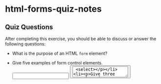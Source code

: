 # html-forms-quiz-notes

## Quiz Questions

After completing this exercise, you should be able to discuss or answer the following questions:

- What is the purpose of an HTML `form` element?

- Give five examples of form control elements.
  <input> <button> <checkbox> <textarea> <select>
- Give three examples of `type` attribute values for HTML `<input>` elements.
  text number and email
- Is an HTML `<input>` element a block element or an inline element?
  Inline Element

## Notes

All student notes should be written here.

How to write `Code Examples` in markdown

for JS:

```javascript
const data = 'Howdy';
```

for HTML:

```html
<div>
  <p>This is text content</p>
</div>
```

for CSS:

```css
div {
  width: 100%;
}
```
